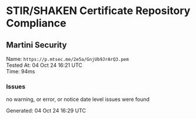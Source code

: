 # STIR/SHAKEN Certificate Repository Compliance

## Martini Security

Name: `https://p.mtsec.me/2e5a/GnjUb9JrArQ3.pem`\
Tested At: 04 Oct 24 16:21 UTC\
Time: 94ms

### Issues

no warning, or error, or notice date level issues were found

Generated: 04 Oct 24 16:29 UTC